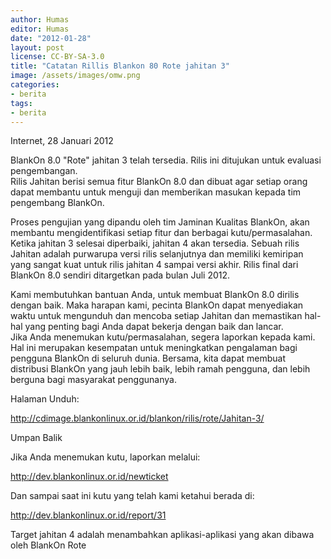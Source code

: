 ```yaml
---
author: Humas
editor: Humas
date: "2012-01-28"
layout: post
license: CC-BY-SA-3.0
title: "Catatan Rillis Blankon 80 Rote jahitan 3"
image: /assets/images/omw.png
categories:
- berita
tags:
- berita
---
```


Internet, 28 Januari 2012  
  
BlankOn 8.0 "Rote" jahitan 3 telah tersedia. Rilis ini ditujukan untuk
evaluasi pengembangan.  
Rilis Jahitan berisi semua fitur BlankOn 8.0 dan dibuat agar setiap orang
dapat membantu untuk menguji dan memberikan masukan kepada tim pengembang
BlankOn.  
  
Proses pengujian yang dipandu oleh tim Jaminan Kualitas BlankOn, akan membantu
mengidentifikasi setiap fitur dan berbagai kutu/permasalahan. Ketika jahitan 3
selesai diperbaiki, jahitan 4 akan tersedia. Sebuah rilis Jahitan adalah
purwarupa versi rilis selanjutnya dan memiliki kemiripan yang sangat kuat
untuk rilis jahitan 4 sampai versi akhir. Rilis final dari BlankOn 8.0 sendiri
ditargetkan pada bulan Juli 2012.  
  
Kami membutuhkan bantuan Anda, untuk membuat BlankOn 8.0 dirilis dengan baik.
Maka harapan kami, pecinta BlankOn dapat menyediakan waktu untuk mengunduh dan
mencoba setiap Jahitan dan memastikan hal-hal yang penting bagi Anda dapat
bekerja dengan baik dan lancar.  
Jika Anda menemukan kutu/permasalahan, segera laporkan kepada kami. Hal ini
merupakan kesempatan untuk meningkatkan pengalaman bagi pengguna BlankOn di
seluruh dunia. Bersama, kita dapat membuat distribusi BlankOn yang jauh lebih
baik, lebih ramah pengguna, dan lebih berguna bagi masyarakat penggunanya.  
  
Halaman Unduh:  
  
<http://cdimage.blankonlinux.or.id/blankon/rilis/rote/Jahitan-3/>  
  
Umpan Balik  
  
Jika Anda menemukan kutu, laporkan melalui:  
  
<http://dev.blankonlinux.or.id/newticket>  
  
Dan sampai saat ini kutu yang telah kami ketahui berada di:  
  
<http://dev.blankonlinux.or.id/report/31>  
  
Target jahitan 4 adalah menambahkan aplikasi-aplikasi yang akan dibawa oleh
BlankOn Rote


    